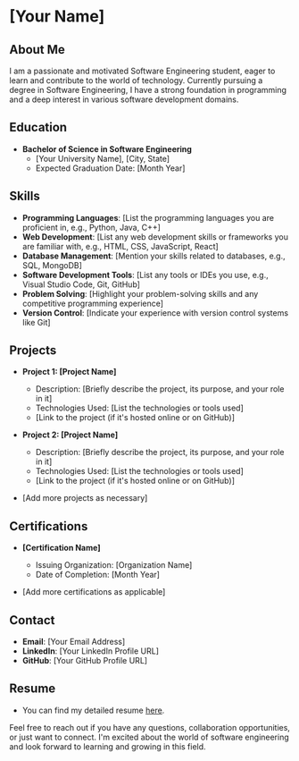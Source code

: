 # [Your Name]

## About Me

I am a passionate and motivated Software Engineering student, eager to learn and contribute to the world of technology. Currently pursuing a degree in Software Engineering, I have a strong foundation in programming and a deep interest in various software development domains.

## Education

- **Bachelor of Science in Software Engineering**
  - [Your University Name], [City, State]
  - Expected Graduation Date: [Month Year]

## Skills

- **Programming Languages**: [List the programming languages you are proficient in, e.g., Python, Java, C++]
- **Web Development**: [List any web development skills or frameworks you are familiar with, e.g., HTML, CSS, JavaScript, React]
- **Database Management**: [Mention your skills related to databases, e.g., SQL, MongoDB]
- **Software Development Tools**: [List any tools or IDEs you use, e.g., Visual Studio Code, Git, GitHub]
- **Problem Solving**: [Highlight your problem-solving skills and any competitive programming experience]
- **Version Control**: [Indicate your experience with version control systems like Git]

## Projects

- **Project 1: [Project Name]**
  - Description: [Briefly describe the project, its purpose, and your role in it]
  - Technologies Used: [List the technologies or tools used]
  - [Link to the project (if it's hosted online or on GitHub)]

- **Project 2: [Project Name]**
  - Description: [Briefly describe the project, its purpose, and your role in it]
  - Technologies Used: [List the technologies or tools used]
  - [Link to the project (if it's hosted online or on GitHub)]

- [Add more projects as necessary]

## Certifications

- **[Certification Name]**
  - Issuing Organization: [Organization Name]
  - Date of Completion: [Month Year]

- [Add more certifications as applicable]

## Contact

- **Email**: [Your Email Address]
- **LinkedIn**: [Your LinkedIn Profile URL]
- **GitHub**: [Your GitHub Profile URL]

## Resume

- You can find my detailed resume [here](link-to-your-resume.pdf).

Feel free to reach out if you have any questions, collaboration opportunities, or just want to connect. I'm excited about the world of software engineering and look forward to learning and growing in this field.
